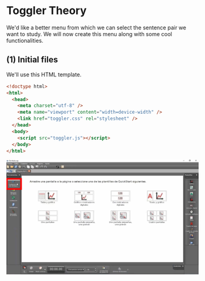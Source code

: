 # Toggler Theory
We'd like a better menu from which we can select the sentence pair we want to study. We will now create this menu along with some cool functionalities.

## (1) Initial files
We'll use this HTML template.
```html
<!doctype html>
<html>
  <head>
    <meta charset="utf-8" />
    <meta name="viewport" content="width=device-width" />
    <link href="toggler.css" rel="stylesheet" />
  </head>
  <body>
    <script src="toggler.js"></script>
  </body>
</html>
```
![my_alt](my_pic.jpg "my_title")
